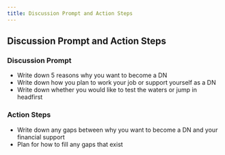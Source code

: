```yaml
---
title: Discussion Prompt and Action Steps
---
```


## Discussion Prompt and Action Steps

### Discussion Prompt

- Write down 5 reasons why you want to become a DN
- Write down how you plan to work your job or support yourself as a DN
- Write down whether you would like to test the waters or jump in headfirst

### Action Steps
- Write down any gaps between why you want to become a DN and your financial support
- Plan for how to fill any gaps that exist
